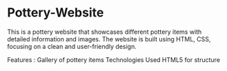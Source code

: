 # Pottery-Website

This is a pottery website that showcases different pottery items with detailed information and images. The website is built using HTML, CSS,  focusing on a clean and user-friendly design.

Features :
Gallery of pottery items
Technologies Used
HTML5 for structure

